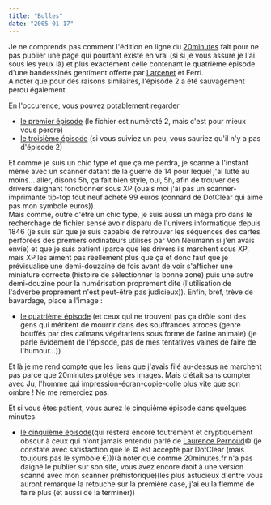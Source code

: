 ```yaml
---
title: "Bulles"
date: "2005-01-17"
---
```


Je ne comprends pas comment l'édition en ligne du [20minutes](http://www.20minutes.fr) fait pour ne pas publier une page qui pourtant existe en vrai (si si je vous assure je l'ai sous les yeux là) et plus exactement celle contenant le quatrième épisode d'une bandessinés gentiment offerte par [Larcenet](http://manularcenet.com/) et Ferri.  
A noter que pour des raisons similaires, l'épisode 2 a été sauvagement perdu également.

En l'occurence, vous pouvez potablement regarder

- [le premier épisode](/images/larcenet2.png) (le fichier est numéroté 2, mais c'est pour mieux vous perdre)
- [le troisième épisode](/images/larcenet3.png) (si vous suiviez un peu, vous sauriez qu'il n'y a pas d'épisode 2)

Et comme je suis un chic type et que ça me perdra, je scanne à l'instant même avec un scanner datant de la guerre de 14 pour lequel j'ai lutté au moins... aller, disons 5h, ça fait bien style, oui, 5h, afin de trouver des drivers daignant fonctionner sous XP (ouais moi j'ai pas un scanner-imprimante tip-top tout neuf acheté 99 euros (connard de DotClear qui aime pas mon symbole euros)).  
Mais comme, outre d'être un chic type, je suis aussi un méga pro dans le recherchage de fichier sensé avoir disparu de l'univers informatique depuis 1846 (je suis sûr que je suis capable de retrouver les séquences des cartes perforées des premiers ordinateurs utilisés par Von Neumann si j'en avais envie) et que je suis patient (parce que les drivers ils marchent sous XP, mais XP les aiment pas réellement plus que ça et donc faut que je prévisualise une demi-douzaine de fois avant de voir s'afficher une miniature correcte (histoire de sélectionner la bonne zone) puis une autre demi-douzine pour la numérisation proprement dite (l'utilisation de l'adverbe proprement n'est peut-être pas judicieux)). Enfin, bref, trève de bavardage, place à l'image :

- [le quatrième épisode](/images/larcenet4.jpg) (et ceux qui ne trouvent pas ça drôle sont des gens qui méritent de mourrir dans des souffrances atroces (genre bouffés par des caïmans végétariens sous forme de farine animale) (je parle évidement de l'épisode, pas de mes tentatives vaines de faire de l'humour...))

Et là je me rend compte que les liens que j'avais filé au-dessus ne marchent pas parce que 20minutes protège ses images. Mais c'était sans compter avec Ju, l'homme qui impression-écran-copie-colle plus vite que son ombre ! Ne me remerciez pas.

Et si vous êtes patient, vous aurez le cinquième épisode dans quelques minutes.

- [le cinquième épisode](/images/larcenet5.jpg)(qui restera encore foutrement et cryptiquement obscur à ceux qui n'ont jamais entendu parlé de [Laurence Pernoud](http://www.amazon.fr/exec/obidos/search-handle-url/index%3Dbooks-fr%26field-author%3DPernoud%2C%20Laurence/171-3672518-8085065)© (je constate avec satisfaction que le © est accepté par DotClear (mais toujours pas le symbole &#8364;)))(à noter que comme 20minutes.fr n'a pas daigné le publier sur son site, vous avez encore droit à une version scanné avec mon scanner préhistorique)(les plus astucieux d'entre vous auront remarqué la retouche sur la première case, j'ai eu la flemme de faire plus (et aussi de la terminer))
